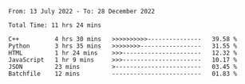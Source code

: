 <!--START_SECTION:waka-->

```text
From: 13 July 2022 - To: 28 December 2022

Total Time: 11 hrs 24 mins

C++          4 hrs 30 mins   >>>>>>>>>>---------------   39.58 %
Python       3 hrs 35 mins   >>>>>>>>-----------------   31.55 %
HTML         1 hr 24 mins    >>>----------------------   12.32 %
JavaScript   1 hr 9 mins     >>>----------------------   10.17 %
JSON         23 mins         >------------------------   03.45 %
Batchfile    12 mins         -------------------------   01.83 %
```

<!--END_SECTION:waka-->

<!---
yvanlok/yvanlok is a ✨ special ✨ repository because its `README.md` (this file) appears on your GitHub profile.
You can click the Preview link to take a look at your changes.
--->
